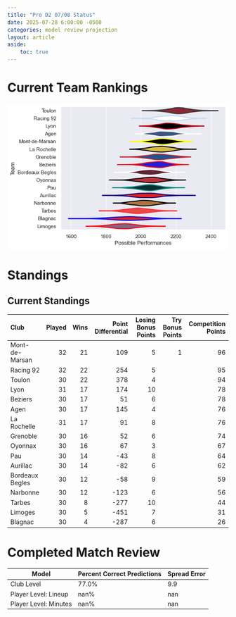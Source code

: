 ```yaml
---  
title: "Pro D2 07/08 Status"  
date: 2025-07-28 6:00:00 -0500  
categories: model review projection  
layout: article  
aside:  
    toc: true  
---
```

# Current Team Rankings


![Club Rankings](plots/rankings_Pro_D2_0708.png)
# Standings

## Current Standings


| Club            |   Played |   Wins |   Point Differential |   Losing Bonus Points |   Try Bonus Points |   Competition Points |
|:----------------|---------:|-------:|---------------------:|----------------------:|-------------------:|---------------------:|
| Mont-de-Marsan  |       32 |     21 |                  109 |                     5 |                  1 |                   96 |
| Racing 92       |       32 |     22 |                  254 |                     5 |                    |                   95 |
| Toulon          |       30 |     22 |                  378 |                     4 |                    |                   94 |
| Lyon            |       31 |     17 |                  174 |                    10 |                    |                   78 |
| Beziers         |       30 |     17 |                   51 |                     6 |                    |                   78 |
| Agen            |       30 |     17 |                  145 |                     4 |                    |                   76 |
| La Rochelle     |       31 |     17 |                   91 |                     8 |                    |                   76 |
| Grenoble        |       30 |     16 |                   52 |                     6 |                    |                   74 |
| Oyonnax         |       30 |     16 |                   67 |                     3 |                    |                   67 |
| Pau             |       30 |     14 |                  -43 |                     8 |                    |                   64 |
| Aurillac        |       30 |     14 |                  -82 |                     6 |                    |                   62 |
| Bordeaux Begles |       30 |     12 |                  -58 |                     9 |                    |                   59 |
| Narbonne        |       30 |     12 |                 -123 |                     6 |                    |                   56 |
| Tarbes          |       30 |      8 |                 -277 |                    10 |                    |                   44 |
| Limoges         |       30 |      5 |                 -451 |                     7 |                    |                   31 |
| Blagnac         |       30 |      4 |                 -287 |                     6 |                    |                   26 |



# Completed Match Review


| Model | Percent Correct Predictions | Spread Error |
| ------ | ------ | ------ |
| Club Level | 77.0% | 9.9 |
| Player Level: Lineup | nan% | nan |
| Player Level: Minutes | nan% | nan |

